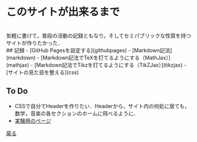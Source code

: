 # このサイトが出来るまで
<br>
気軽に書けて，普段の活動の記録ともなり，そしてセミパブリックな性質を持つサイトが作りたかった．
<br>
## 記録
- [GitHub Pagesを設定する](githubpages)
- [Markdown記法](markdown)
- [Markdown記法でTeXを打てるようにする（MathJax）](mathjax)
- [Markdown記法でTikzを打てるようにする（TikZJax）](tikzjax)
- [サイトの見た目を整える](css)

## To Do
- CSSで自分でHeaderを作りたい．Headerから，サイト内の何処に居ても，数学，音楽の各セクションのホームに飛べるように．
- [実験用のページ](test)

[戻る](https://anomath.github.io/AnoMath/index)